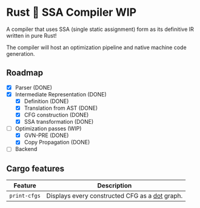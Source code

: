 # Rust 🦀 SSA Compiler WIP

A compiler that uses SSA (single static assignment) form as its definitive IR written in pure Rust!

The compiler will host an optimization pipeline and native machine code generation.

## Roadmap

- [x] Parser (DONE)
- [x] Intermediate Representation (DONE)
    - [x] Definition (DONE)
    - [x] Translation from AST (DONE)
    - [x] CFG construction (DONE)
    - [x] SSA transformation (DONE)
- [ ] Optimization passes (WIP)
    - [x] GVN-PRE (DONE)
    - [x] Copy Propagation (DONE)
- [ ] Backend

## Cargo features

| Feature | Description |
| --- | --- |
| `print-cfgs` | Displays every constructed CFG as a [dot](https://graphviz.org/doc/info/lang.html) graph. |
